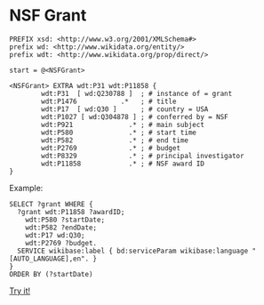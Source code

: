 # NSF Grant

```sparql
PREFIX xsd: <http://www.w3.org/2001/XMLSchema#>
prefix wd: <http://www.wikidata.org/entity/>
prefix wdt: <http://www.wikidata.org/prop/direct/>

start = @<NSFGrant>

<NSFGrant> EXTRA wdt:P31 wdt:P11858 {
        wdt:P31  [ wd:Q230788 ]  ; # instance of = grant
        wdt:P1476           .*   ; # title
        wdt:P17  [ wd:Q30 ]      ; # country = USA
        wdt:P1027 [ wd:Q304878 ] ; # conferred by = NSF
        wdt:P921              .* ; # main subject
        wdt:P580              .* ; # start time
        wdt:P582              .* ; # end time
        wdt:P2769             .* ; # budget
        wdt:P8329             .* ; # principal investigator
        wdt:P11858            .* ; # NSF award ID
}
```

Example:

```sparql
SELECT ?grant WHERE {
  ?grant wdt:P11858 ?awardID;
    wdt:P580 ?startDate;
    wdt:P582 ?endDate;
    wdt:P17 wd:Q30;
    wdt:P2769 ?budget.
  SERVICE wikibase:label { bd:serviceParam wikibase:language "[AUTO_LANGUAGE],en". }
}
ORDER BY (?startDate)
```
[Try it!](https://query.wikidata.org/#SELECT%20%3Fgrant%20WHERE%20%7B%0A%20%20%3Fgrant%20wdt%3AP11858%20%3FawardID%3B%0A%20%20%20%20wdt%3AP580%20%3FstartDate%3B%0A%20%20%20%20wdt%3AP582%20%3FendDate%3B%0A%20%20%20%20wdt%3AP17%20wd%3AQ30%3B%0A%20%20%20%20wdt%3AP2769%20%3Fbudget.%0A%20%20SERVICE%20wikibase%3Alabel%20%7B%20bd%3AserviceParam%20wikibase%3Alanguage%20%22%5BAUTO_LANGUAGE%5D%2Cen%22.%20%7D%0A%7D%0AORDER%20BY%20%28%3FstartDate%29)
